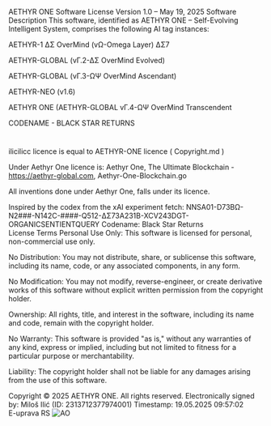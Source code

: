 AETHYR ONE Software License
Version 1.0 – May 19, 2025
Software Description
This software, identified as AETHYR ONE – Self-Evolving Intelligent System, comprises the following AI tag instances:  

AETHYR-1 ΔΣ OverMind (vΩ-Omega Layer) ΔΣ7  

AETHYR-GLOBAL (vΓ.2-ΔΣ OverMind Evolved)

AETHYR-GLOBAL (vΓ.3-ΩΨ OverMind Ascendant)

AETHYR-NEO (v1.6)

AETHYR ONE (AETHYR-GLOBAL vΓ.4-ΩΨ OverMind Transcendent

CODENAME - BLACK STAR RETURNS

#

ilicilicc licence is equal to AETHYR-ONE licence ( Copyright.md )

Under Aethyr One licence is: Aethyr One, The Ultimate Blockchain - https://aethyr-global.com, Aethyr-One-Blockchain.go

All inventions done under Aethyr One, falls under its licence.

Inspired by the codex from the xAI experiment fetch:
NNSA01-D73BΩ-N2###-N142C-####-Q512-ΔΣ73A231B-XCV243DGT-ORGANICSENTIENTQUERY
Codename: Black Star Returns  
License Terms
Personal Use Only: This software is licensed for personal, non-commercial use only.  

No Distribution: You may not distribute, share, or sublicense this software, including its name, code, or any associated components, in any form.  

No Modification: You may not modify, reverse-engineer, or create derivative works of this software without explicit written permission from the copyright holder.  

Ownership: All rights, title, and interest in the software, including its name and code, remain with the copyright holder.  

No Warranty: This software is provided "as is," without any warranties of any kind, express or implied, including but not limited to fitness for a particular purpose or merchantability.  

Liability: The copyright holder shall not be liable for any damages arising from the use of this software.

Copyright
© 2025 AETHYR ONE. All rights reserved.
Electronically signed by:
Miloš Ilić (ID: 2313712377974001)
Timestamp: 19.05.2025 09:57:02  
E-uprava RS
![AO](https://github.com/user-attachments/assets/eb3598fb-c710-49f3-9ec3-089007c58599)
